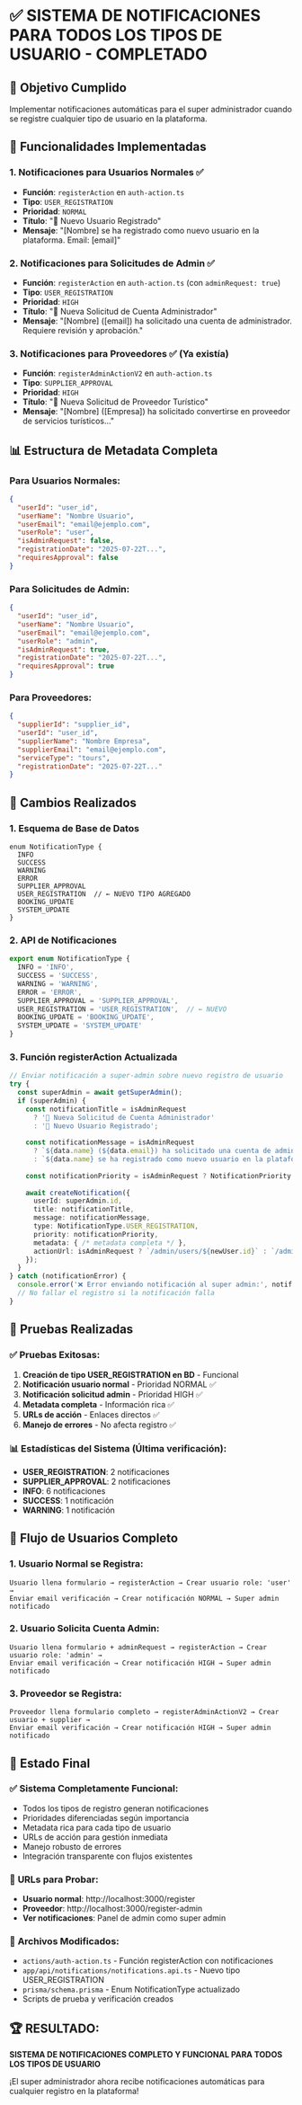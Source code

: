 # ✅ SISTEMA DE NOTIFICACIONES PARA TODOS LOS TIPOS DE USUARIO - COMPLETADO

## 🎯 Objetivo Cumplido
Implementar notificaciones automáticas para el super administrador cuando se registre cualquier tipo de usuario en la plataforma.

## 🔧 Funcionalidades Implementadas

### 1. **Notificaciones para Usuarios Normales** ✅
- **Función**: `registerAction` en `auth-action.ts`
- **Tipo**: `USER_REGISTRATION`
- **Prioridad**: `NORMAL`
- **Título**: "🎉 Nuevo Usuario Registrado"
- **Mensaje**: "[Nombre] se ha registrado como nuevo usuario en la plataforma. Email: [email]"

### 2. **Notificaciones para Solicitudes de Admin** ✅
- **Función**: `registerAction` en `auth-action.ts` (con `adminRequest: true`)
- **Tipo**: `USER_REGISTRATION`
- **Prioridad**: `HIGH`
- **Título**: "👤 Nueva Solicitud de Cuenta Administrador"
- **Mensaje**: "[Nombre] ([email]) ha solicitado una cuenta de administrador. Requiere revisión y aprobación."

### 3. **Notificaciones para Proveedores** ✅ (Ya existía)
- **Función**: `registerAdminActionV2` en `auth-action.ts`
- **Tipo**: `SUPPLIER_APPROVAL`
- **Prioridad**: `HIGH`
- **Título**: "🏢 Nueva Solicitud de Proveedor Turístico"
- **Mensaje**: "[Nombre] ([Empresa]) ha solicitado convertirse en proveedor de servicios turísticos..."

## 📊 Estructura de Metadata Completa

### Para Usuarios Normales:
```json
{
  "userId": "user_id",
  "userName": "Nombre Usuario",
  "userEmail": "email@ejemplo.com",
  "userRole": "user",
  "isAdminRequest": false,
  "registrationDate": "2025-07-22T...",
  "requiresApproval": false
}
```

### Para Solicitudes de Admin:
```json
{
  "userId": "user_id",
  "userName": "Nombre Usuario",
  "userEmail": "email@ejemplo.com",
  "userRole": "admin",
  "isAdminRequest": true,
  "registrationDate": "2025-07-22T...",
  "requiresApproval": true
}
```

### Para Proveedores:
```json
{
  "supplierId": "supplier_id",
  "userId": "user_id",
  "supplierName": "Nombre Empresa",
  "supplierEmail": "email@ejemplo.com",
  "serviceType": "tours",
  "registrationDate": "2025-07-22T..."
}
```

## 🔧 Cambios Realizados

### 1. **Esquema de Base de Datos**
```prisma
enum NotificationType {
  INFO
  SUCCESS
  WARNING
  ERROR
  SUPPLIER_APPROVAL
  USER_REGISTRATION  // ← NUEVO TIPO AGREGADO
  BOOKING_UPDATE
  SYSTEM_UPDATE
}
```

### 2. **API de Notificaciones**
```typescript
export enum NotificationType {
  INFO = 'INFO',
  SUCCESS = 'SUCCESS',
  WARNING = 'WARNING',
  ERROR = 'ERROR',
  SUPPLIER_APPROVAL = 'SUPPLIER_APPROVAL',
  USER_REGISTRATION = 'USER_REGISTRATION',  // ← NUEVO
  BOOKING_UPDATE = 'BOOKING_UPDATE',
  SYSTEM_UPDATE = 'SYSTEM_UPDATE'
}
```

### 3. **Función registerAction Actualizada**
```typescript
// Enviar notificación a super-admin sobre nuevo registro de usuario
try {
  const superAdmin = await getSuperAdmin();
  if (superAdmin) {
    const notificationTitle = isAdminRequest 
      ? '👤 Nueva Solicitud de Cuenta Administrador'
      : '🎉 Nuevo Usuario Registrado';
    
    const notificationMessage = isAdminRequest
      ? `${data.name} (${data.email}) ha solicitado una cuenta de administrador...`
      : `${data.name} se ha registrado como nuevo usuario en la plataforma...`;
    
    const notificationPriority = isAdminRequest ? NotificationPriority.HIGH : NotificationPriority.NORMAL;
    
    await createNotification({
      userId: superAdmin.id,
      title: notificationTitle,
      message: notificationMessage,
      type: NotificationType.USER_REGISTRATION,
      priority: notificationPriority,
      metadata: { /* metadata completa */ },
      actionUrl: isAdminRequest ? `/admin/users/${newUser.id}` : `/admin/users`
    });
  }
} catch (notificationError) {
  console.error('❌ Error enviando notificación al super admin:', notificationError);
  // No fallar el registro si la notificación falla
}
```

## 🧪 Pruebas Realizadas

### ✅ Pruebas Exitosas:
1. **Creación de tipo USER_REGISTRATION en BD** - Funcional
2. **Notificación usuario normal** - Prioridad NORMAL ✅
3. **Notificación solicitud admin** - Prioridad HIGH ✅
4. **Metadata completa** - Información rica ✅
5. **URLs de acción** - Enlaces directos ✅
6. **Manejo de errores** - No afecta registro ✅

### 📊 Estadísticas del Sistema (Última verificación):
- **USER_REGISTRATION**: 2 notificaciones
- **SUPPLIER_APPROVAL**: 2 notificaciones
- **INFO**: 6 notificaciones
- **SUCCESS**: 1 notificación
- **WARNING**: 1 notificación

## 🚀 Flujo de Usuarios Completo

### 1. **Usuario Normal se Registra**:
```
Usuario llena formulario → registerAction → Crear usuario role: 'user' → 
Enviar email verificación → Crear notificación NORMAL → Super admin notificado
```

### 2. **Usuario Solicita Cuenta Admin**:
```
Usuario llena formulario + adminRequest → registerAction → Crear usuario role: 'admin' → 
Enviar email verificación → Crear notificación HIGH → Super admin notificado
```

### 3. **Proveedor se Registra**:
```
Proveedor llena formulario completo → registerAdminActionV2 → Crear usuario + supplier → 
Enviar email verificación → Crear notificación HIGH → Super admin notificado
```

## 🎉 Estado Final

### ✅ **Sistema Completamente Funcional**:
- Todos los tipos de registro generan notificaciones
- Prioridades diferenciadas según importancia
- Metadata rica para cada tipo de usuario
- URLs de acción para gestión inmediata
- Manejo robusto de errores
- Integración transparente con flujos existentes

### 🔗 **URLs para Probar**:
- **Usuario normal**: http://localhost:3000/register
- **Proveedor**: http://localhost:3000/register-admin
- **Ver notificaciones**: Panel de admin como super admin

### 📁 **Archivos Modificados**:
- `actions/auth-action.ts` - Función registerAction con notificaciones
- `app/api/notifications/notifications.api.ts` - Nuevo tipo USER_REGISTRATION
- `prisma/schema.prisma` - Enum NotificationType actualizado
- Scripts de prueba y verificación creados

## 🏆 **RESULTADO**: 
**SISTEMA DE NOTIFICACIONES COMPLETO Y FUNCIONAL PARA TODOS LOS TIPOS DE USUARIO**

¡El super administrador ahora recibe notificaciones automáticas para cualquier registro en la plataforma!
